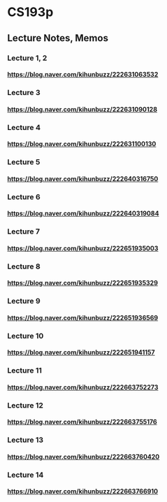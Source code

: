 # CS193p

## Lecture Notes, Memos

### Lecture 1, 2
#### https://blog.naver.com/kihunbuzz/222631063532

### Lecture 3
#### https://blog.naver.com/kihunbuzz/222631090128

### Lecture 4
#### https://blog.naver.com/kihunbuzz/222631100130

### Lecture 5
#### https://blog.naver.com/kihunbuzz/222640316750

### Lecture 6
#### https://blog.naver.com/kihunbuzz/222640319084

### Lecture 7
#### https://blog.naver.com/kihunbuzz/222651935003

### Lecture 8
#### https://blog.naver.com/kihunbuzz/222651935329

### Lecture 9
#### https://blog.naver.com/kihunbuzz/222651936569

### Lecture 10
#### https://blog.naver.com/kihunbuzz/222651941157

### Lecture 11
#### https://blog.naver.com/kihunbuzz/222663752273

### Lecture 12
#### https://blog.naver.com/kihunbuzz/222663755176

### Lecture 13
#### https://blog.naver.com/kihunbuzz/222663760420

### Lecture 14
#### https://blog.naver.com/kihunbuzz/222663766910
